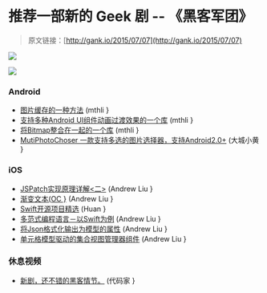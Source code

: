 # 推荐一部新的 Geek 剧 -- 《黑客军团》

> 原文链接：[http://gank.io/2015/07/07](http://gank.io/2015/07/07)

![](http://ww1.sinaimg.cn/large/7a8aed7bgw1ettzpowndgj216g0s4dkg.jpg)

![](http://ww2.sinaimg.cn/large/610dc034gw1etu2dzsgovj20nw07sjse.jpg)

### Android

* [图片缓存的一种方法](https://github.com/saymagic/PictureThreeCache) (mthli }
* [支持多种Android UI组件动画过渡效果的一个库](https://github.com/kaichunlin/android) (mthli }
* [将Bitmap整合在一起的一个库](https://github.com/cooltechworks/BitmapMerger) (mthli }
* [MutiPhotoChoser 一款支持多选的图片选择器，支持Android2.0+](https://github.com/xiaolifan/MutiPhotoChoser) (大城小黄 }

### iOS

* [JSPatch实现原理详解&lt;二&gt;](http://blog.cnbang.net/tech/2855/) (Andrew Liu }
* [渐变文本(OC }](https://github.com/VIVF/GradientText_Objective) (Andrew Liu }
* [Swift开源项目精选](https://github.com/ipader/SwiftGuide/blob/master/Featured.md) (Huan }
* [多范式编程语言－以Swift为例](http://mp.weixin.qq.com/s?__biz=MjM5NTIyNTUyMQ==&amp) (Andrew Liu }
* [将Json格式化输出为模型的属性](https://github.com/EnjoySR/ESJsonFormat) (Andrew Liu }
* [单元格模型驱动的集合视图管理器组件](https://github.com/nghialv/Sapporo) (Andrew Liu }

### 休息视频

* [新剧，还不错的黑客情节。](http://www.acfun.tv/v/ac1931096) (代码家 }

